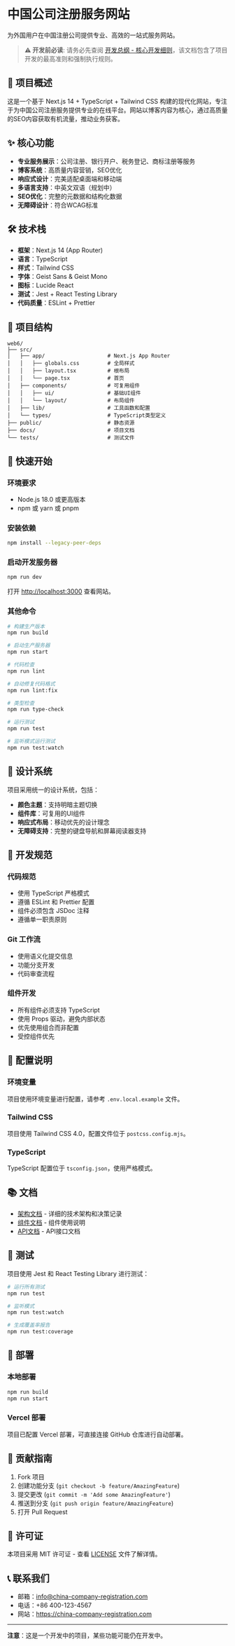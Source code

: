 # 中国公司注册服务网站

为外国用户在中国注册公司提供专业、高效的一站式服务网站。

> **⚠️ 开发前必读**: 请务必先查阅 [开发总纲 - 核心开发细则](./docs/DEVELOPMENT_PRINCIPLES.md)，该文档包含了项目开发的最高准则和强制执行规则。

## 🚀 项目概述

这是一个基于 Next.js 14 + TypeScript + Tailwind CSS 构建的现代化网站，专注于为中国公司注册服务提供专业的在线平台。网站以博客内容为核心，通过高质量的SEO内容获取有机流量，推动业务获客。

## ✨ 核心功能

- **专业服务展示**：公司注册、银行开户、税务登记、商标注册等服务
- **博客系统**：高质量内容营销，SEO优化
- **响应式设计**：完美适配桌面端和移动端
- **多语言支持**：中英文双语（规划中）
- **SEO优化**：完整的元数据和结构化数据
- **无障碍设计**：符合WCAG标准

## 🛠️ 技术栈

- **框架**：Next.js 14 (App Router)
- **语言**：TypeScript
- **样式**：Tailwind CSS
- **字体**：Geist Sans & Geist Mono
- **图标**：Lucide React
- **测试**：Jest + React Testing Library
- **代码质量**：ESLint + Prettier

## 📁 项目结构

```
web6/
├── src/
│   ├── app/                    # Next.js App Router
│   │   ├── globals.css         # 全局样式
│   │   ├── layout.tsx          # 根布局
│   │   └── page.tsx            # 首页
│   ├── components/             # 可复用组件
│   │   ├── ui/                 # 基础UI组件
│   │   └── layout/             # 布局组件
│   ├── lib/                    # 工具函数和配置
│   └── types/                  # TypeScript类型定义
├── public/                     # 静态资源
├── docs/                       # 项目文档
└── tests/                      # 测试文件
```

## 🚀 快速开始

### 环境要求

- Node.js 18.0 或更高版本
- npm 或 yarn 或 pnpm

### 安装依赖

```bash
npm install --legacy-peer-deps
```

### 启动开发服务器

```bash
npm run dev
```

打开 [http://localhost:3000](http://localhost:3000) 查看网站。

### 其他命令

```bash
# 构建生产版本
npm run build

# 启动生产服务器
npm run start

# 代码检查
npm run lint

# 自动修复代码格式
npm run lint:fix

# 类型检查
npm run type-check

# 运行测试
npm run test

# 监听模式运行测试
npm run test:watch
```

## 🎨 设计系统

项目采用统一的设计系统，包括：

- **颜色主题**：支持明暗主题切换
- **组件库**：可复用的UI组件
- **响应式布局**：移动优先的设计理念
- **无障碍支持**：完整的键盘导航和屏幕阅读器支持

## 📝 开发规范

### 代码规范

- 使用 TypeScript 严格模式
- 遵循 ESLint 和 Prettier 配置
- 组件必须包含 JSDoc 注释
- 遵循单一职责原则

### Git 工作流

- 使用语义化提交信息
- 功能分支开发
- 代码审查流程

### 组件开发

- 所有组件必须支持 TypeScript
- 使用 Props 驱动，避免内部状态
- 优先使用组合而非配置
- 受控组件优先

## 🔧 配置说明

### 环境变量

项目使用环境变量进行配置，请参考 `.env.local.example` 文件。

### Tailwind CSS

项目使用 Tailwind CSS 4.0，配置文件位于 `postcss.config.mjs`。

### TypeScript

TypeScript 配置位于 `tsconfig.json`，使用严格模式。

## 📚 文档

- [架构文档](./ARCHITECTURE.md) - 详细的技术架构和决策记录
- [组件文档](./docs/components.md) - 组件使用说明
- [API文档](./docs/api.md) - API接口文档

## 🧪 测试

项目使用 Jest 和 React Testing Library 进行测试：

```bash
# 运行所有测试
npm run test

# 监听模式
npm run test:watch

# 生成覆盖率报告
npm run test:coverage
```

## 🚀 部署

### 本地部署

```bash
npm run build
npm run start
```

### Vercel 部署

项目已配置 Vercel 部署，可直接连接 GitHub 仓库进行自动部署。

## 🤝 贡献指南

1. Fork 项目
2. 创建功能分支 (`git checkout -b feature/AmazingFeature`)
3. 提交更改 (`git commit -m 'Add some AmazingFeature'`)
4. 推送到分支 (`git push origin feature/AmazingFeature`)
5. 打开 Pull Request

## 📄 许可证

本项目采用 MIT 许可证 - 查看 [LICENSE](LICENSE) 文件了解详情。

## 📞 联系我们

- 邮箱：info@china-company-registration.com
- 电话：+86 400-123-4567
- 网站：https://china-company-registration.com

---

**注意**：这是一个开发中的项目，某些功能可能仍在开发中。
